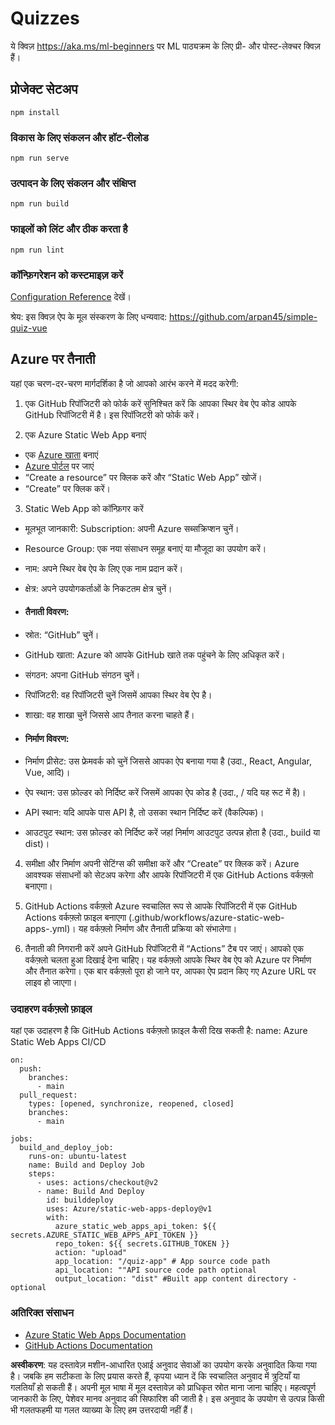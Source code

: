 # Quizzes

ये क्विज़ https://aka.ms/ml-beginners पर ML पाठ्यक्रम के लिए प्री- और पोस्ट-लेक्चर क्विज़ हैं।

## प्रोजेक्ट सेटअप

```
npm install
```

### विकास के लिए संकलन और हॉट-रीलोड

```
npm run serve
```

### उत्पादन के लिए संकलन और संक्षिप्त

```
npm run build
```

### फाइलों को लिंट और ठीक करता है

```
npm run lint
```

### कॉन्फ़िगरेशन को कस्टमाइज़ करें

[Configuration Reference](https://cli.vuejs.org/config/) देखें।

श्रेय: इस क्विज़ ऐप के मूल संस्करण के लिए धन्यवाद: https://github.com/arpan45/simple-quiz-vue

## Azure पर तैनाती

यहां एक चरण-दर-चरण मार्गदर्शिका है जो आपको आरंभ करने में मदद करेगी:

1. एक GitHub रिपॉजिटरी को फोर्क करें
सुनिश्चित करें कि आपका स्थिर वेब ऐप कोड आपके GitHub रिपॉजिटरी में है। इस रिपॉजिटरी को फोर्क करें।

2. एक Azure Static Web App बनाएं
- एक [Azure खाता](http://azure.microsoft.com) बनाएं
- [Azure पोर्टल](https://portal.azure.com) पर जाएं 
- “Create a resource” पर क्लिक करें और “Static Web App” खोजें।
- “Create” पर क्लिक करें।

3. Static Web App को कॉन्फ़िगर करें
- मूलभूत जानकारी: Subscription: अपनी Azure सब्सक्रिप्शन चुनें।
- Resource Group: एक नया संसाधन समूह बनाएं या मौजूदा का उपयोग करें।
- नाम: अपने स्थिर वेब ऐप के लिए एक नाम प्रदान करें।
- क्षेत्र: अपने उपयोगकर्ताओं के निकटतम क्षेत्र चुनें।

- #### तैनाती विवरण:
- स्रोत: “GitHub” चुनें।
- GitHub खाता: Azure को आपके GitHub खाते तक पहुंचने के लिए अधिकृत करें।
- संगठन: अपना GitHub संगठन चुनें।
- रिपॉजिटरी: वह रिपॉजिटरी चुनें जिसमें आपका स्थिर वेब ऐप है।
- शाखा: वह शाखा चुनें जिससे आप तैनात करना चाहते हैं।

- #### निर्माण विवरण:
- निर्माण प्रीसेट: उस फ्रेमवर्क को चुनें जिससे आपका ऐप बनाया गया है (उदा., React, Angular, Vue, आदि)।
- ऐप स्थान: उस फ़ोल्डर को निर्दिष्ट करें जिसमें आपका ऐप कोड है (उदा., / यदि यह रूट में है)।
- API स्थान: यदि आपके पास API है, तो उसका स्थान निर्दिष्ट करें (वैकल्पिक)।
- आउटपुट स्थान: उस फ़ोल्डर को निर्दिष्ट करें जहां निर्माण आउटपुट उत्पन्न होता है (उदा., build या dist)।

4. समीक्षा और निर्माण
अपनी सेटिंग्स की समीक्षा करें और “Create” पर क्लिक करें। Azure आवश्यक संसाधनों को सेटअप करेगा और आपके रिपॉजिटरी में एक GitHub Actions वर्कफ़्लो बनाएगा।

5. GitHub Actions वर्कफ़्लो
Azure स्वचालित रूप से आपके रिपॉजिटरी में एक GitHub Actions वर्कफ़्लो फ़ाइल बनाएगा (.github/workflows/azure-static-web-apps-<name>.yml)। यह वर्कफ़्लो निर्माण और तैनाती प्रक्रिया को संभालेगा।

6. तैनाती की निगरानी करें
अपने GitHub रिपॉजिटरी में “Actions” टैब पर जाएं।
आपको एक वर्कफ़्लो चलता हुआ दिखाई देना चाहिए। यह वर्कफ़्लो आपके स्थिर वेब ऐप को Azure पर निर्माण और तैनात करेगा।
एक बार वर्कफ़्लो पूरा हो जाने पर, आपका ऐप प्रदान किए गए Azure URL पर लाइव हो जाएगा।

### उदाहरण वर्कफ़्लो फ़ाइल

यहां एक उदाहरण है कि GitHub Actions वर्कफ़्लो फ़ाइल कैसी दिख सकती है:
name: Azure Static Web Apps CI/CD
```
on:
  push:
    branches:
      - main
  pull_request:
    types: [opened, synchronize, reopened, closed]
    branches:
      - main

jobs:
  build_and_deploy_job:
    runs-on: ubuntu-latest
    name: Build and Deploy Job
    steps:
      - uses: actions/checkout@v2
      - name: Build And Deploy
        id: builddeploy
        uses: Azure/static-web-apps-deploy@v1
        with:
          azure_static_web_apps_api_token: ${{ secrets.AZURE_STATIC_WEB_APPS_API_TOKEN }}
          repo_token: ${{ secrets.GITHUB_TOKEN }}
          action: "upload"
          app_location: "/quiz-app" # App source code path
          api_location: ""API source code path optional
          output_location: "dist" #Built app content directory - optional
```

### अतिरिक्त संसाधन
- [Azure Static Web Apps Documentation](https://learn.microsoft.com/azure/static-web-apps/getting-started)
- [GitHub Actions Documentation](https://docs.github.com/actions/use-cases-and-examples/deploying/deploying-to-azure-static-web-app)

**अस्वीकरण**:
यह दस्तावेज़ मशीन-आधारित एआई अनुवाद सेवाओं का उपयोग करके अनुवादित किया गया है। जबकि हम सटीकता के लिए प्रयास करते हैं, कृपया ध्यान दें कि स्वचालित अनुवाद में त्रुटियाँ या गलतियाँ हो सकती हैं। अपनी मूल भाषा में मूल दस्तावेज़ को प्राधिकृत स्रोत माना जाना चाहिए। महत्वपूर्ण जानकारी के लिए, पेशेवर मानव अनुवाद की सिफारिश की जाती है। इस अनुवाद के उपयोग से उत्पन्न किसी भी गलतफहमी या गलत व्याख्या के लिए हम उत्तरदायी नहीं हैं।